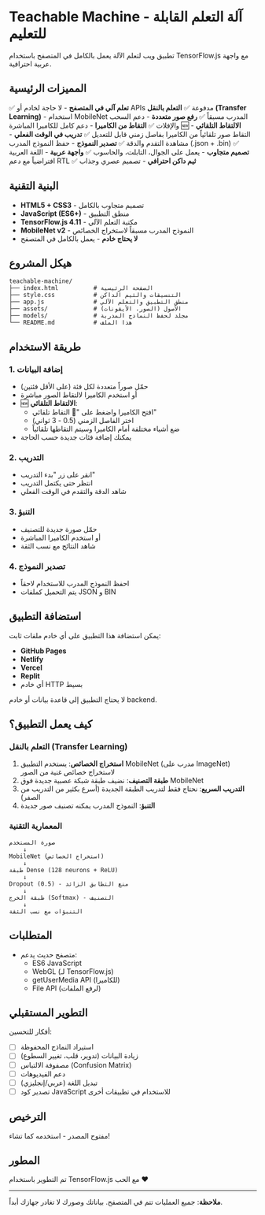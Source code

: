 # Teachable Machine - آلة التعلم القابلة للتعليم

تطبيق ويب لتعلم الآلة يعمل بالكامل في المتصفح باستخدام TensorFlow.js مع واجهة عربية احترافية.

## المميزات الرئيسية

✅ **تعلم آلي في المتصفح** - لا حاجة لخادم أو APIs مدفوعة
✅ **التعلم بالنقل (Transfer Learning)** - استخدام MobileNet المدرب مسبقاً
✅ **رفع صور متعددة** - دعم السحب والإفلات
✅ **التقاط من الكاميرا** - دعم كامل للكاميرا المباشرة
🆕 **الالتقاط التلقائي** - التقاط صور تلقائياً من الكاميرا بفاصل زمني قابل للتعديل
✅ **تدريب في الوقت الفعلي** - مشاهدة التقدم والدقة
✅ **تصدير النموذج** - حفظ النموذج المدرب (.json + .bin)
✅ **تصميم متجاوب** - يعمل على الجوال، التابلت، والحاسوب
✅ **واجهة عربية** - اللغة العربية افتراضياً مع دعم RTL
✅ **ثيم داكن احترافي** - تصميم عصري وجذاب

## البنية التقنية

- **HTML5 + CSS3** - تصميم متجاوب بالكامل
- **JavaScript (ES6+)** - منطق التطبيق
- **TensorFlow.js 4.11** - مكتبة التعلم الآلي
- **MobileNet v2** - النموذج المدرب مسبقاً لاستخراج الخصائص
- **لا يحتاج خادم** - يعمل بالكامل في المتصفح

## هيكل المشروع

```
teachable-machine/
├── index.html          # الصفحة الرئيسية
├── style.css           # التنسيقات والثيم الداكن
├── app.js              # منطق التطبيق والتعلم الآلي
├── assets/             # الأصول (الصور، الأيقونات)
├── models/             # مجلد لحفظ النماذج المدربة
└── README.md           # هذا الملف
```

## طريقة الاستخدام

### 1. إضافة البيانات
- حمّل صوراً متعددة لكل فئة (على الأقل فئتين)
- أو استخدم الكاميرا لالتقاط الصور مباشرة
- 🆕 **الالتقاط التلقائي**: 
  - افتح الكاميرا واضغط على "🤖 التقاط تلقائي"
  - اختر الفاصل الزمني (0.5 - 3 ثواني)
  - ضع أشياء مختلفة أمام الكاميرا وسيتم التقاطها تلقائياً
- يمكنك إضافة فئات جديدة حسب الحاجة

### 2. التدريب
- انقر على زر "بدء التدريب"
- انتظر حتى يكتمل التدريب
- شاهد الدقة والتقدم في الوقت الفعلي

### 3. التنبؤ
- حمّل صورة جديدة للتصنيف
- أو استخدم الكاميرا المباشرة
- شاهد النتائج مع نسب الثقة

### 4. تصدير النموذج
- احفظ النموذج المدرب للاستخدام لاحقاً
- يتم التحميل كملفات JSON و BIN

## استضافة التطبيق

يمكن استضافة هذا التطبيق على أي خادم ملفات ثابت:

- **GitHub Pages**
- **Netlify**
- **Vercel**
- **Replit**
- أي خادم HTTP بسيط

لا يحتاج التطبيق إلى قاعدة بيانات أو خادم backend.

## كيف يعمل التطبيق؟

### التعلم بالنقل (Transfer Learning)

1. **استخراج الخصائص**: يستخدم التطبيق MobileNet (مدرب على ImageNet) لاستخراج خصائص غنية من الصور
2. **طبقة التصنيف**: نضيف طبقة شبكة عصبية جديدة فوق MobileNet
3. **التدريب السريع**: نحتاج فقط لتدريب الطبقة الجديدة (أسرع بكثير من التدريب من الصفر)
4. **التنبؤ**: النموذج المدرب يمكنه تصنيف صور جديدة

### المعمارية التقنية

```
صورة المستخدم
    ↓
MobileNet (استخراج الخصائص)
    ↓
طبقة Dense (128 neurons + ReLU)
    ↓
Dropout (0.5) - منع التطابق الزائد
    ↓
طبقة الخرج (Softmax) - التصنيف
    ↓
التنبؤات مع نسب الثقة
```

## المتطلبات

- متصفح حديث يدعم:
  - ES6 JavaScript
  - WebGL (لـ TensorFlow.js)
  - getUserMedia API (للكاميرا)
  - File API (لرفع الملفات)

## التطوير المستقبلي

أفكار للتحسين:

- [ ] استيراد النماذج المحفوظة
- [ ] زيادة البيانات (تدوير، قلب، تغيير السطوع)
- [ ] مصفوفة الالتباس (Confusion Matrix)
- [ ] دعم الفيديوهات
- [ ] تبديل اللغة (عربي/إنجليزي)
- [ ] تصدير كود JavaScript للاستخدام في تطبيقات أخرى

## الترخيص

مفتوح المصدر - استخدمه كما تشاء!

## المطور

تم التطوير باستخدام TensorFlow.js مع الحب ❤️

---

**ملاحظة**: جميع العمليات تتم في المتصفح. بياناتك وصورك لا تغادر جهازك أبداً.
